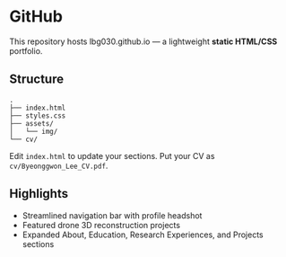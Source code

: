 # GitHub

This repository hosts lbg030.github.io — a lightweight **static HTML/CSS** portfolio.

## Structure
```
.
├── index.html
├── styles.css
├── assets/
│   └── img/
└── cv/
```
Edit `index.html` to update your sections. Put your CV as `cv/Byeonggwon_Lee_CV.pdf`.

## Highlights
- Streamlined navigation bar with profile headshot
- Featured drone 3D reconstruction projects
- Expanded About, Education, Research Experiences, and Projects sections
